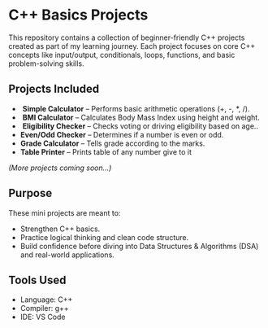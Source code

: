 
# C++ Basics Projects

This repository contains a collection of beginner-friendly C++ projects created as part of my learning journey. Each project focuses on core C++ concepts like input/output, conditionals, loops, functions, and basic problem-solving skills.

##  Projects Included

*  **Simple Calculator** – Performs basic arithmetic operations (+, -, \*, /).
*  **BMI Calculator** – Calculates Body Mass Index using height and weight.
*  **Eligibility Checker** – Checks voting or driving eligibility based on age..
*  **Even/Odd Checker** – Determines if a number is even or odd.
*  **Grade Calculator** – Tells grade according to the marks.
*  **Table Printer** – Prints table of any number give to it

*(More projects coming soon...)*

## Purpose

These mini projects are meant to:

* Strengthen C++ basics.
* Practice logical thinking and clean code structure.
* Build confidence before diving into Data Structures & Algorithms (DSA) and real-world applications.

## Tools Used

* Language: C++
* Compiler: g++
* IDE: VS Code
